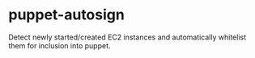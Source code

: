 # puppet-autosign
Detect newly started/created EC2 instances and automatically whitelist them for inclusion into puppet.
